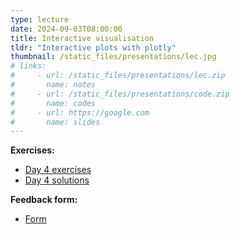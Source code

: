 ```yaml
---
type: lecture
date: 2024-09-03T08:00:00
title: Interactive visualisation
tldr: "Interactive plots with plotly"
thumbnail: /static_files/presentations/lec.jpg
# links:
#     - url: /static_files/presentations/lec.zip
#       name: notes
#     - url: /static_files/presentations/code.zip
#       name: codes
#     - url: https://google.com
#       name: slides
---
```


**Exercises:**

* [Day 4 exercises](https://github.com/ku-dviz/2024/blob/main/Exercises/day4.Rmd)
* [Day 4 solutions](https://github.com/ku-dviz/2024/blob/main/Exercises/Solutions/day4_solutions.Rmd)

**Feedback form:**

* [Form](https://forms.gle/yGsQhpCTsSFqp1149)
